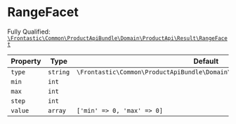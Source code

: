 #  RangeFacet

Fully Qualified: [`\Frontastic\Common\ProductApiBundle\Domain\ProductApi\Result\RangeFacet`](../../../../../../src/php/ProductApiBundle/Domain/ProductApi/Result/RangeFacet.php)



Property|Type|Default|Description
--------|----|-------|-----------
`type`|`string`|`\Frontastic\Common\ProductApiBundle\Domain\ProductApi\Facets::TYPE_RANGE`|
`min`|`int`||
`max`|`int`||
`step`|`int`||
`value`|`array`|`['min' => 0, 'max' => 0]`|

